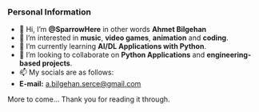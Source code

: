 ### Personal Information
- 👋 Hi, I’m **@SparrowHere** in other words **Ahmet Bilgehan**
- 👀 I’m interested in **music**, **video games**, **animation** and **coding**.
- 🌱 I’m currently learning **AI/DL Applications with Python**.
- 💞️ I’m looking to collaborate on **Python Applications** and **engineering-based projects**.
- 📫 My socials are as follows:
- **E-mail:** a.bilgehan.serce@gmail.com

More to come... Thank you for reading it through.
<!---
SparrowHere/SparrowHere is a ✨ special ✨ repository because its `README.md` (this file) appears on your GitHub profile.
You can click the Preview link to take a look at your changes.
--->
